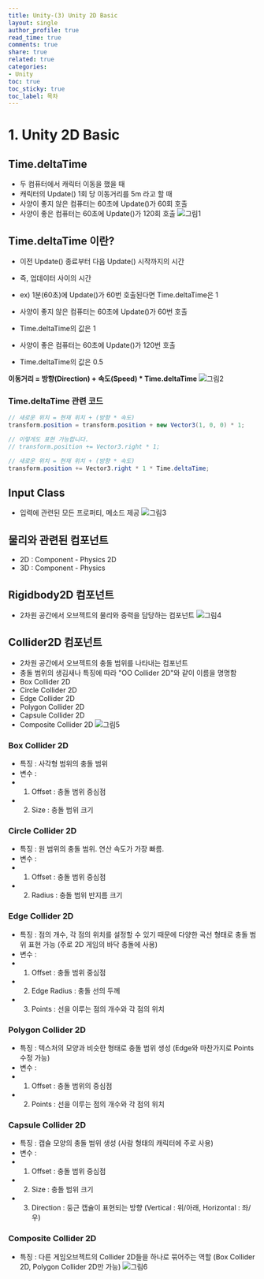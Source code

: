 ```yaml
---
title: Unity-(3) Unity 2D Basic
layout: single
author_profile: true
read_time: true
comments: true
share: true
related: true
categories:
- Unity
toc: true
toc_sticky: true
toc_label: 목차
---
```


# 1. Unity 2D Basic


## Time.deltaTime
- 두 컴퓨터에서 캐릭터 이동을 했을 때
- 캐릭터의 Update() 1회 당 이동거리를 5m 라고 할 때
- 사양이 좋지 않은 컴퓨터는 60초에 Update()가 60회 호출
- 사양이 좋은 컴퓨터는 60초에 Update()가 120회 호출
![그림1](https://user-images.githubusercontent.com/37354978/122320316-048a1b00-cf5d-11eb-8cf1-018d2a5a96b6.png)


## Time.deltaTime 이란?
- 이전 Update() 종료부터 다음 Update() 시작까지의 시간
- 즉, 업데이터 사이의 시간
- ex) 1분(60초)에 Update()가 60번 호출된다면 Time.deltaTime은 1

- 사양이 좋지 않은 컴퓨터는 60초에 Update()가 60번 호출
- Time.deltaTime의 값은 1
- 사양이 좋은 컴퓨터는 60초에 Update()가 120번 호출
- Time.deltaTime의 값은 0.5

**이동거리 = 방향(Direction) + 속도(Speed) * Time.deltaTime**
![그림2](https://user-images.githubusercontent.com/37354978/122320785-c50ffe80-cf5d-11eb-95fd-d5849cf8e978.png)

### Time.deltaTime 관련 코드
```c#
// 새로운 위치 = 현재 위치 + (방향 * 속도)
transform.position = transform.position + new Vector3(1, 0, 0) * 1;

// 이렇게도 표현 가능합니다.
// transform.position += Vector3.right * 1;

// 새로운 위치 = 현재 위치 + (방향 * 속도)
transform.position += Vector3.right * 1 * Time.deltaTime;
```

## Input Class
- 입력에 관련된 모든 프로퍼티, 메소드 제공
![그림3](https://user-images.githubusercontent.com/37354978/122321753-592e9580-cf5f-11eb-853f-fdbf9e89103e.png)

## 물리와 관련된 컴포넌트
- 2D : Component - Physics 2D
- 3D : Component - Physics

## Rigidbody2D 컴포넌트 
- 2차원 공간에서 오브젝트의 물리와 중력을 담당하는 컴포넌트
![그림4](https://user-images.githubusercontent.com/37354978/122354773-48484900-cf8c-11eb-9cc5-7a326a7367ee.png)

## Collider2D 컴포넌트
- 2차원 공간에서 오브젝트의 충돌 범위를 나타내는 컴포넌트
- 충돌 범위의 생김새나 특징에 따라 "OO Collider 2D"와 같이 이름을 명명함
- Box Collider 2D
- Circle Collider 2D
- Edge Collider 2D
- Polygon Collider 2D
- Capsule Collider 2D
- Composite Collider 2D
![그림5](https://user-images.githubusercontent.com/37354978/122356033-61052e80-cf8d-11eb-9c5f-c574ab01fe8e.png)

### Box Collider 2D
- 특징 : 사각형 범위의 충돌 범위
- 변수 :
- 1) Offset : 충돌 범위 중심점
- 2) Size : 충돌 범위 크기

### Circle Collider 2D
- 특징 : 원 범위의 충돌 범위. 연산 속도가 가장 빠름.
- 변수 :
- 1) Offset : 충돌 범위 중심점
- 2) Radius : 충돌 범위 반지름 크기

### Edge Collider 2D
- 특징 : 점의 개수, 각 점의 위치를 설정할 수 있기 때문에 다양한 곡선 형태로 충돌 범위 표현 가능 (주로 2D 게임의 바닥 충돌에 사용)
- 변수 :
- 1) Offset : 충돌 범위 중심점
- 2) Edge Radius : 충돌 선의 두께
- 3) Points : 선을 이루는 점의 개수와 각 점의 위치

### Polygon Collider 2D
- 특징 : 텍스처의 모양과 비슷한 형태로 충돌 범위 생성 (Edge와 마찬가지로 Points 수정 가능)
- 변수 : 
- 1) Offset : 충돌 범위의 중심점
- 2) Points : 선을 이루는 점의 개수와 각 점의 위치 

### Capsule Collider 2D
- 특징 : 캡슐 모양의 충돌 범위 생성 (사람 형태의 캐릭터에 주로 사용)
- 변수 : 
- 1) Offset : 충돌 범위 중심점
- 2) Size : 충돌 범위 크기
- 3) Direction : 둥근 캡슐이 표현되는 방향 (Vertical : 위/아래, Horizontal : 좌/우)

### Composite Collider 2D
- 특징 : 다른 게임오브젝트의 Collider 2D들을 하나로 묶어주는 역할 (Box Collider 2D, Polygon Collider 2D만 가능)
![그림6](https://user-images.githubusercontent.com/37354978/122361985-b5f77380-cf92-11eb-8a4b-41f9a06ec6fb.png)












